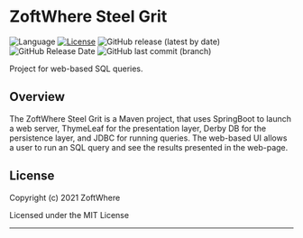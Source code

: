 # ZoftWhere Steel Grit
![Language](https://img.shields.io/github/languages/top/ZoftWhere/steel-grit)
[![License](https://img.shields.io/github/license/ZoftWhere/steel-grit)](https://github.com/ZoftWhere/steel-grit/blob/master/license.txt)
![GitHub release (latest by date)](https://img.shields.io/github/v/release/ZoftWhere/steel-grit)
![GitHub Release Date](https://img.shields.io/github/release-date/ZoftWhere/steel-grit)
![GitHub last commit (branch)](https://img.shields.io/github/last-commit/ZoftWhere/steel-grit/master?label=master%20updated)

Project for web-based SQL queries.


## Overview

The ZoftWhere Steel Grit is a Maven project, that uses SpringBoot to launch a web server, ThymeLeaf for the 
presentation layer, Derby DB for the persistence layer, and JDBC for running queries.  The web-based UI allows a user 
to run an SQL query and see the results presented in the web-page.


## License

Copyright (c) 2021 ZoftWhere

Licensed under the MIT License

------
